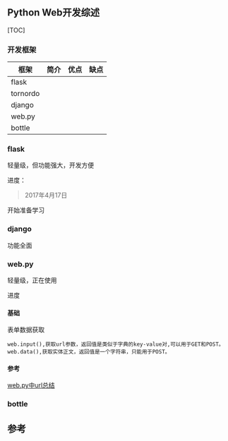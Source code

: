 ## Python Web开发综述

[TOC]

### 开发框架

| 框架       | 简介   | 优点   | 缺点   |
| -------- | ---- | ---- | ---- |
| flask    |      |      |      |
| tornordo |      |      |      |
| django   |      |      |      |
| web.py   |      |      |      |
| bottle   |      |      |      |

### flask

轻量级，但功能强大，开发方便

进度：

> 2017年4月17日

开始准备学习

### django

功能全面

### web.py

轻量级，正在使用

进度

#### 基础

表单数据获取

```
web.input(),获取url参数，返回值是类似于字典的key-value对,可以用于GET和POST。
web.data(),获取实体正文，返回值是一个字符串，只能用于POST。
```

#### 参考

[web.py中url总结](https://my.oschina.net/yangyanxing/blog/170418)

### bottle





## 参考

